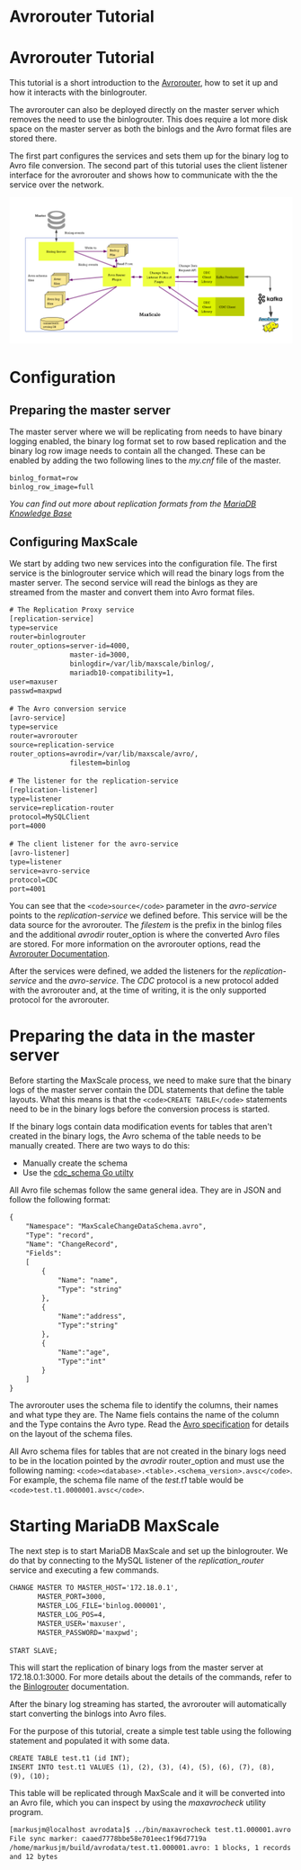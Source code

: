 
# Avrorouter Tutorial

# Avrorouter Tutorial


This tutorial is a short introduction to the
[Avrorouter](../../mariadb-maxscale-21-06/README.md), how to set it up and how it interacts
with the binlogrouter.


The avrorouter can also be deployed directly on the master server which removes
the need to use the binlogrouter. This does require a lot more disk space on
the master server as both the binlogs and the Avro format files are stored there.


The first part configures the services and sets them up for the binary log to Avro
file conversion. The second part of this tutorial uses the client listener
interface for the avrorouter and shows how to communicate with the the service
over the network.


![](../../.gitbook/assets/mariadb-corporation/MaxScale/2.0.6/Documentation/Routers/images/Binlog-Avro.png.png)


# Configuration


## Preparing the master server


The master server where we will be replicating from needs to have binary logging
enabled, the binary log format set to row based replication and the binary log
row image needs to contain all the changed. These can be enabled by adding the
two following lines to the *my.cnf* file of the master.



```
binlog_format=row
binlog_row_image=full
```



*You can find out more about replication formats from the [MariaDB Knowledge Base](../../../server/server-management/server-monitoring-logs/binary-log/binary-log-formats.md)*


## Configuring MaxScale


We start by adding two new services into the configuration file. The first
service is the binlogrouter service which will read the binary logs from the
master server. The second service will read the binlogs as they are streamed
from the master and convert them into Avro format files.



```
# The Replication Proxy service
[replication-service]
type=service
router=binlogrouter
router_options=server-id=4000,
               master-id=3000,
               binlogdir=/var/lib/maxscale/binlog/,
               mariadb10-compatibility=1,
user=maxuser
passwd=maxpwd

# The Avro conversion service
[avro-service]
type=service
router=avrorouter
source=replication-service
router_options=avrodir=/var/lib/maxscale/avro/,
               filestem=binlog

# The listener for the replication-service
[replication-listener]
type=listener
service=replication-router
protocol=MySQLClient
port=4000

# The client listener for the avro-service
[avro-listener]
type=listener
service=avro-service
protocol=CDC
port=4001
```



You can see that the `<code>source</code>` parameter in the *avro-service* points to the
*replication-service* we defined before. This service will be the data source
for the avrorouter. The *filestem* is the prefix in the binlog files and the
additional *avrodir* router_option is where the converted Avro files are stored.
For more information on the avrorouter options, read the [Avrorouter Documentation](../../mariadb-maxscale-21-06/README.md).


After the services were defined, we added the listeners for the
*replication-service* and the *avro-service*. The *CDC* protocol is a new
protocol added with the avrorouter and, at the time of writing, it is the only
supported protocol for the avrorouter.


# Preparing the data in the master server


Before starting the MaxScale process, we need to make sure that the binary logs
of the master server contain the DDL statements that define the table
layouts. What this means is that the `<code>CREATE TABLE</code>` statements need to be in the
binary logs before the conversion process is started.


If the binary logs contain data modification events for tables that aren't
created in the binary logs, the Avro schema of the table needs to be manually
created. There are two ways to do this:


* Manually create the schema
* Use the [cdc_schema Go utilty](../../mariadb-maxscale-21-06/README.md)


All Avro file schemas follow the same general idea. They are in JSON and follow
the following format:



```
{
    "Namespace": "MaxScaleChangeDataSchema.avro",
    "Type": "record",
    "Name": "ChangeRecord",
    "Fields":
    [
        {
            "Name": "name",
            "Type": "string"
        },
        {
            "Name":"address",
            "Type":"string"
        },
        {
            "Name":"age",
            "Type":"int"
        }
    ]
}
```



The avrorouter uses the schema file to identify the columns, their names and
what type they are. The Name fiels contains the name of the column and the Type
contains the Avro type. Read the [Avro specification](https://avro.apache.org/docs/1.8.1/spec.html)
for details on the layout of the schema files.


All Avro schema files for tables that are not created in the binary logs need to
be in the location pointed by the *avrodir* router_option and must use the following naming: `<code><database>.<table>.<schema_version>.avsc</code>`. For example, the schema file name of the *test.t1* table would be `<code>test.t1.0000001.avsc</code>`.


# Starting MariaDB MaxScale


The next step is to start MariaDB MaxScale and set up the binlogrouter. We do
that by connecting to the MySQL listener of the *replication_router* service and
executing a few commands.



```
CHANGE MASTER TO MASTER_HOST='172.18.0.1',
       MASTER_PORT=3000,
       MASTER_LOG_FILE='binlog.000001',
       MASTER_LOG_POS=4,
       MASTER_USER='maxuser',
       MASTER_PASSWORD='maxpwd';

START SLAVE;
```



This will start the replication of binary logs from the master server at
172.18.0.1:3000. For more details about the details of the commands, refer
to the [Binlogrouter](../maxscale-20-routers/mariadb-maxscale-20-binlogrouter.md) documentation.


After the binary log streaming has started, the avrorouter will automatically
start converting the binlogs into Avro files.


For the purpose of this tutorial, create a simple test table using the following
statement and populated it with some data.



```
CREATE TABLE test.t1 (id INT);
INSERT INTO test.t1 VALUES (1), (2), (3), (4), (5), (6), (7), (8), (9), (10);
```



This table will be replicated through MaxScale and it will be converted into an
Avro file, which you can inspect by using the *maxavrocheck* utility program.



```
[markusjm@localhost avrodata]$ ../bin/maxavrocheck test.t1.000001.avro
File sync marker: caaed7778bbe58e701eec1f96d7719a
/home/markusjm/build/avrodata/test.t1.000001.avro: 1 blocks, 1 records and 12 bytes
```

